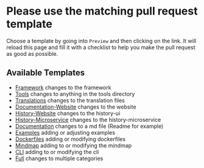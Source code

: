 # Please use the matching pull request template

Choose a template by going into `Preview` and then clicking on the link.
It will reload this page and fill it with a checklist to help you make
the pull request as good as possible.

## Available Templates

- [Framework][Framework] changes to the framework
- [Tools][Tools] changes to anything in the tools directory
- [Translations][Translations] changes to the translation files
- [Documentation-Website][DW] changes to the website
- [History-Website][HW] changes to the history-ui
- [History-Microservice][HM] changes to the history-microservice
- [Documentation][Documentation] changes to a md file (Readme for example)
- [Examples][Examples] adding or adjusting examples
- [Dockerfiles][DF] adding or modifying dockerfiles
- [Mindmap][MM] adding to or modifying the mindmap
- [CLI][CLI] adding to or modifying the cli
- [Full][Full] changes to multiple categories

[Full]: ?quick_pull=1&template=full.md
[Documentation]: ?quick_pull=1&template=documentation.md
[HM]: ?quick_pull=1&template=history-microservice.md
[HW]: ?quick_pull=1&template=history-website.md
[DW]: ?quick_pull=1&template=documentation-website.md
[Translations]: ?quick_pull=1&template=translations.md
[Tools]: ?quick_pull=1&template=tools.md
[Framework]: ?quick_pull=1&template=framework.md
[Examples]: ?quick_pull=1&template=examples.md
[DF]: ?quick_pull=1&template=dockerfiles.md
[MM]: ?quick_pull=1&template=mindmap.md
[CLI]: ?quick_pull=1&template=cli.md

